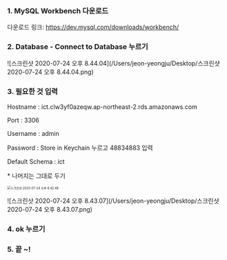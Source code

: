 ### 1. MySQL Workbench 다운로드 
다운로드 링크: https://dev.mysql.com/downloads/workbench/



### 2. Database - Connect to Database 누르기 

![스크린샷 2020-07-24 오후 8.44.04](/Users/jeon-yeongju/Desktop/스크린샷 2020-07-24 오후 8.44.04.png)



### 3. 필요한 것 입력 

Hostname : ict.clw3yf0azeqw.ap-northeast-2.rds.amazonaws.com

Port : 3306 

Username : admin

Password : Store in Keychain 누르고  48834883 입력 

Default Schema : ict

\* 나머지는 그대로 두기 

<img src="/Users/jeon-yeongju/Desktop/스크린샷 2020-07-24 오후 8.42.48.png" alt="스크린샷 2020-07-24 오후 8.42.48" style="zoom:50%;" />

![스크린샷 2020-07-24 오후 8.43.07](/Users/jeon-yeongju/Desktop/스크린샷 2020-07-24 오후 8.43.07.png)



### 4.  ok 누르기 

### 5. 끝 ~!